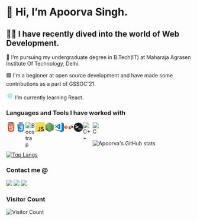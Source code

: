 # 👋 Hi, I’m Apoorva Singh.
## 👩‍💻 I have recently dived into the world of Web Development.
🏫 I'm pursuing my undergraduate degree in B.Tech(IT) at Maharaja Agrasen Institute Of Technology, Delhi.

🟩 I'm a beginner at open source development and have made some contributions as a part of GSSOC'21.

<img alt="React" width="20px"  src="https://raw.githubusercontent.com/github/explore/80688e429a7d4ef2fca1e82350fe8e3517d3494d/topics/react/react.png" /> I’m currently learning React. 

### Languages and Tools I have worked with
<img align="left" alt="HTML5" width="26px" src="https://raw.githubusercontent.com/github/explore/80688e429a7d4ef2fca1e82350fe8e3517d3494d/topics/html/html.png" />
<img align="left" alt="CSS3" width="26px" src="https://raw.githubusercontent.com/github/explore/80688e429a7d4ef2fca1e82350fe8e3517d3494d/topics/css/css.png" />
<img align="left" alt="Boostrap" width="26px" src="https://raw.githubusercontent.com/jmnote/z-icons/master/svg/c.svg" />
<img align="left" alt="JavaScript" width="26px" src="https://raw.githubusercontent.com/github/explore/80688e429a7d4ef2fca1e82350fe8e3517d3494d/topics/javascript/javascript.png" />
<img align="left" alt="Node.js" width="26px" src="https://raw.githubusercontent.com/github/explore/80688e429a7d4ef2fca1e82350fe8e3517d3494d/topics/nodejs/nodejs.png" />
<img align="left" alt="Visual Studio Code" width="26px" src="https://raw.githubusercontent.com/github/explore/80688e429a7d4ef2fca1e82350fe8e3517d3494d/topics/visual-studio-code/visual-studio-code.png" />
<img align="left" alt="Git" width="26px" src="https://raw.githubusercontent.com/github/explore/80688e429a7d4ef2fca1e82350fe8e3517d3494d/topics/git/git.png" />
<img align="left" alt="Terminal" width="26px" src="https://raw.githubusercontent.com/github/explore/80688e429a7d4ef2fca1e82350fe8e3517d3494d/topics/terminal/terminal.png" />
<img align="left" alt="C++" width="26px" src="https://raw.githubusercontent.com/jmnote/z-icons/master/svg/cpp.svg" />
<img align="left" alt="C" width="26px" src="https://raw.githubusercontent.com/jmnote/z-icons/master/svg/c.svg" />
<br/>
<br/>

![Apoorva's GitHub stats](https://github-readme-stats.vercel.app/api?username=apoorva-s1301&show_icons=true&theme=dracula)

[![Top Langs](https://github-readme-stats.vercel.app/api/top-langs/?username=apoorva-s1301&layout=compact)](https://github.com/anuraghazra/github-readme-stats)

### Contact me @
<a target="_blank" href="https://www.linkedin.com/in/apoorva-singh-9806071b3"><img src="https://img.shields.io/badge/-LinkedIn-0077B5?style=for-the-badge&logo=Linkedin&logoColor=white"></img></a>
<a target="_blank" href="https://twitter.com/apoorvasingh130"><img src="https://img.shields.io/badge/-Twitter-1DA1F2?style=for-the-badge&logo=Twitter&logoColor=white"></img></a>
<a target="_blank" href="mailto:apoorvasingh130@gmail.com"><img src="https://img.shields.io/badge/-Gmail-D14836?style=for-the-badge&logo=Gmail&logoColor=white"></img></a>
<br/>
### Visitor Count
![Visitor Count](https://profile-counter.glitch.me/apoorva-s1301/count.svg)
<!---
apoorva-s1301/apoorva-s1301 is a ✨ special ✨ repository because its `README.md` (this file) appears on your GitHub profile.
You can click the Preview link to take a look at your changes.
--->

[linkedin]: https://linkedin.com/in/apoorva-singh-9806071b3
[twitter]: https://twitter.com/apoorvasingh130
